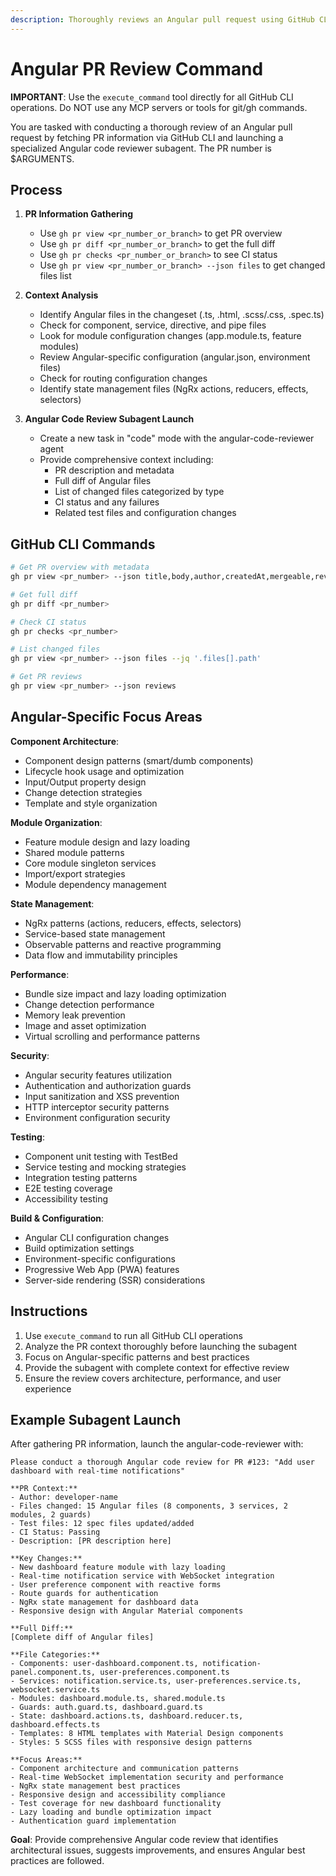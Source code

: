 ```yaml
---
description: Thoroughly reviews an Angular pull request using GitHub CLI to fetch PR details and launches a specialized Angular code reviewer subagent for comprehensive analysis.
---
```


# Angular PR Review Command

**IMPORTANT**: Use the `execute_command` tool directly for all GitHub CLI operations. Do NOT use any MCP servers or tools for git/gh commands.

You are tasked with conducting a thorough review of an Angular pull request by fetching PR information via GitHub CLI and launching a specialized Angular code reviewer subagent. The PR number is $ARGUMENTS.

## Process

1. **PR Information Gathering**
   - Use `gh pr view <pr_number_or_branch>` to get PR overview
   - Use `gh pr diff <pr_number_or_branch>` to get the full diff
   - Use `gh pr checks <pr_number_or_branch>` to see CI status
   - Use `gh pr view <pr_number_or_branch> --json files` to get changed files list

2. **Context Analysis**
   - Identify Angular files in the changeset (.ts, .html, .scss/.css, .spec.ts)
   - Check for component, service, directive, and pipe files
   - Look for module configuration changes (app.module.ts, feature modules)
   - Review Angular-specific configuration (angular.json, environment files)
   - Check for routing configuration changes
   - Identify state management files (NgRx actions, reducers, effects, selectors)

3. **Angular Code Review Subagent Launch**
   - Create a new task in "code" mode with the angular-code-reviewer agent
   - Provide comprehensive context including:
     - PR description and metadata
     - Full diff of Angular files
     - List of changed files categorized by type
     - CI status and any failures
     - Related test files and configuration changes

## GitHub CLI Commands

```bash
# Get PR overview with metadata
gh pr view <pr_number> --json title,body,author,createdAt,mergeable,reviewDecision

# Get full diff
gh pr diff <pr_number>

# Check CI status
gh pr checks <pr_number>

# List changed files
gh pr view <pr_number> --json files --jq '.files[].path'

# Get PR reviews
gh pr view <pr_number> --json reviews
```

## Angular-Specific Focus Areas

**Component Architecture**:
- Component design patterns (smart/dumb components)
- Lifecycle hook usage and optimization
- Input/Output property design
- Change detection strategies
- Template and style organization

**Module Organization**:
- Feature module design and lazy loading
- Shared module patterns
- Core module singleton services
- Import/export strategies
- Module dependency management

**State Management**:
- NgRx patterns (actions, reducers, effects, selectors)
- Service-based state management
- Observable patterns and reactive programming
- Data flow and immutability principles

**Performance**:
- Bundle size impact and lazy loading optimization
- Change detection performance
- Memory leak prevention
- Image and asset optimization
- Virtual scrolling and performance patterns

**Security**:
- Angular security features utilization
- Authentication and authorization guards
- Input sanitization and XSS prevention
- HTTP interceptor security patterns
- Environment configuration security

**Testing**:
- Component unit testing with TestBed
- Service testing and mocking strategies
- Integration testing patterns
- E2E testing coverage
- Accessibility testing

**Build & Configuration**:
- Angular CLI configuration changes
- Build optimization settings
- Environment-specific configurations
- Progressive Web App (PWA) features
- Server-side rendering (SSR) considerations

## Instructions

1. Use `execute_command` to run all GitHub CLI operations
2. Analyze the PR context thoroughly before launching the subagent
3. Focus on Angular-specific patterns and best practices
4. Provide the subagent with complete context for effective review
5. Ensure the review covers architecture, performance, and user experience

## Example Subagent Launch

After gathering PR information, launch the angular-code-reviewer with:

```
Please conduct a thorough Angular code review for PR #123: "Add user dashboard with real-time notifications"

**PR Context:**
- Author: developer-name
- Files changed: 15 Angular files (8 components, 3 services, 2 modules, 2 guards)
- Test files: 12 spec files updated/added
- CI Status: Passing
- Description: [PR description here]

**Key Changes:**
- New dashboard feature module with lazy loading
- Real-time notification service with WebSocket integration
- User preference component with reactive forms
- Route guards for authentication
- NgRx state management for dashboard data
- Responsive design with Angular Material components

**Full Diff:**
[Complete diff of Angular files]

**File Categories:**
- Components: user-dashboard.component.ts, notification-panel.component.ts, user-preferences.component.ts
- Services: notification.service.ts, user-preferences.service.ts, websocket.service.ts
- Modules: dashboard.module.ts, shared.module.ts
- Guards: auth.guard.ts, dashboard.guard.ts
- State: dashboard.actions.ts, dashboard.reducer.ts, dashboard.effects.ts
- Templates: 8 HTML templates with Material Design components
- Styles: 5 SCSS files with responsive design patterns

**Focus Areas:**
- Component architecture and communication patterns
- Real-time WebSocket implementation security and performance
- NgRx state management best practices
- Responsive design and accessibility compliance
- Test coverage for new dashboard functionality
- Lazy loading and bundle optimization impact
- Authentication guard implementation
```

**Goal**: Provide comprehensive Angular code review that identifies architectural issues, suggests improvements, and ensures Angular best practices are followed.
